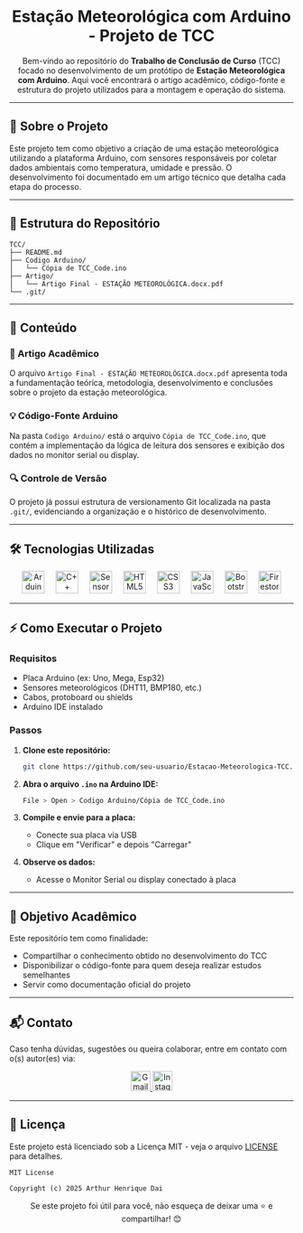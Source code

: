 <h1 align="center">Estação Meteorológica com Arduino - Projeto de TCC</h1>

<p align="center">
    Bem-vindo ao repositório do <strong>Trabalho de Conclusão de Curso</strong> (TCC) focado no desenvolvimento de um protótipo de <strong>Estação Meteorológica com Arduino</strong>. Aqui você encontrará o artigo acadêmico, código-fonte e estrutura do projeto utilizados para a montagem e operação do sistema.
</p>

---

## 🧐 Sobre o Projeto

Este projeto tem como objetivo a criação de uma estação meteorológica utilizando a plataforma Arduino, com sensores responsáveis por coletar dados ambientais como temperatura, umidade e pressão. O desenvolvimento foi documentado em um artigo técnico que detalha cada etapa do processo.

---

## 📁 Estrutura do Repositório

```
TCC/
├── README.md
├── Codigo Arduino/
│   └── Cópia de TCC_Code.ino
├── Artigo/
│   └── Artigo Final - ESTAÇÃO METEOROLÓGICA.docx.pdf
└── .git/
```

---

## 📄 Conteúdo

### 📘 Artigo Acadêmico

O arquivo `Artigo Final - ESTAÇÃO METEOROLÓGICA.docx.pdf` apresenta toda a fundamentação teórica, metodologia, desenvolvimento e conclusões sobre o projeto da estação meteorológica.

### 💡 Código-Fonte Arduino

Na pasta `Codigo Arduino/` está o arquivo `Cópia de TCC_Code.ino`, que contém a implementação da lógica de leitura dos sensores e exibição dos dados no monitor serial ou display.

### 🔍 Controle de Versão

O projeto já possui estrutura de versionamento Git localizada na pasta `.git/`, evidenciando a organização e o histórico de desenvolvimento.

---

## 🛠️ Tecnologias Utilizadas

<div align="center">
    <img src="https://img.icons8.com/?size=100&id=13444&format=png&color=000000" height="40" alt="Arduino logo" title="Arduino" />
    <img width="12" />
    <img src="https://img.icons8.com/?size=100&id=TpULddJc4gTh&format=png&color=000000" height="40" alt="C++ logo" title="C++ para Arduino" />
    <img width="12" />
    <img src="https://img.icons8.com/?size=100&id=12096&format=png&color=000000" height="40" alt="Sensor logo" title="Sensores DHT, BMP, etc." />
    <img width="12" />
    <img src="https://img.icons8.com/?size=100&id=20909&format=png&color=000000" height="40" alt="HTML5 logo" title="HTML5" />
    <img width="12" />
    <img src="https://img.icons8.com/?size=100&id=21278&format=png&color=000000" height="40" alt="CSS3 logo" title="CSS3" />
    <img width="12" />
    <img src="https://cdn.jsdelivr.net/gh/devicons/devicon/icons/javascript/javascript-original.svg" height="40" alt="JavaScript logo" title="JavaScript" />
    <img width="12" />
    <img src="https://img.icons8.com/?size=100&id=EzPCiQUqWWEa&format=png&color=000000" height="40" alt="Bootstrap logo" title="Bootstrap" />
    <img width="12" />
    <img src="https://img.icons8.com/?size=100&id=SQEEoDcpUD6c&format=png&color=000000" height="40" alt="Firestore logo" title="Firestore" />
</div>

---

## ⚡ Como Executar o Projeto

### Requisitos

- Placa Arduino (ex: Uno, Mega, Esp32)
- Sensores meteorológicos (DHT11, BMP180, etc.)
- Cabos, protoboard ou shields
- Arduino IDE instalado

### Passos

1. **Clone este repositório:**
   ```bash
   git clone https://github.com/seu-usuario/Estacao-Meteorologica-TCC.git
   ```

2. **Abra o arquivo `.ino` na Arduino IDE:**
   ```bash
   File > Open > Codigo Arduino/Cópia de TCC_Code.ino
   ```

3. **Compile e envie para a placa:**
   - Conecte sua placa via USB
   - Clique em "Verificar" e depois "Carregar"

4. **Observe os dados:**
   - Acesse o Monitor Serial ou display conectado à placa

---

## 🧠 Objetivo Acadêmico

Este repositório tem como finalidade:

- Compartilhar o conhecimento obtido no desenvolvimento do TCC
- Disponibilizar o código-fonte para quem deseja realizar estudos semelhantes
- Servir como documentação oficial do projeto

---

## 📬 Contato

Caso tenha dúvidas, sugestões ou queira colaborar, entre em contato com o(s) autor(es) via:

<div align="center">
  <a href="mailto:daiarthur053@gmail.com" target="_blank">
    <img src="https://img.shields.io/static/v1?message=Email&logo=gmail&label=&color=D14836&logoColor=white&style=for-the-badge" height="35" alt="Gmail" />
  </a>
  <a href="https://www.instagram.com/arthur.dai.52" target="_blank">
    <img src="https://img.shields.io/static/v1?message=Instagram&logo=instagram&label=&color=E4405F&logoColor=white&style=for-the-badge" height="35" alt="Instagram" />
  </a>
</div>

---

## 📝 Licença

Este projeto está licenciado sob a Licença MIT - veja o arquivo [LICENSE](./LICENSE) para detalhes.

```
MIT License

Copyright (c) 2025 Arthur Henrique Dai
```

<div align="center">
Se este projeto foi útil para você, não esqueça de deixar uma ⭐ e compartilhar! 😊
</div>
